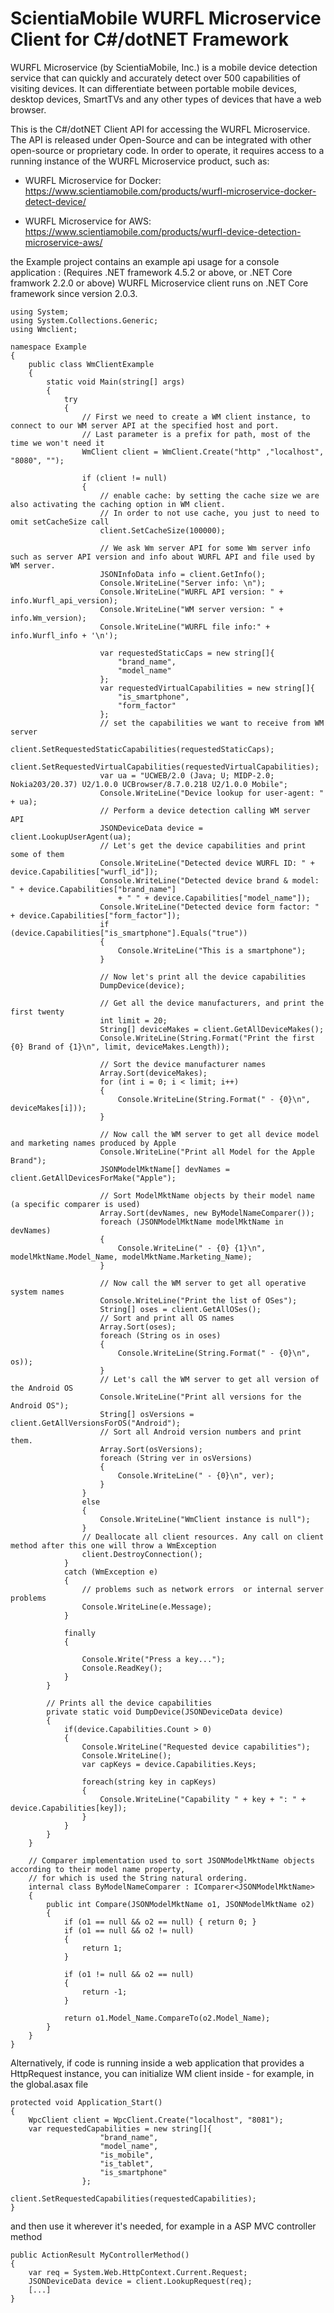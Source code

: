 # ScientiaMobile WURFL Microservice Client for C#/dotNET Framework

WURFL Microservice (by ScientiaMobile, Inc.) is a mobile device detection service that can quickly and accurately detect over 500 capabilities of visiting devices. It can differentiate between portable mobile devices, desktop devices, SmartTVs and any other types of devices that have a web browser.

This is the C#/dotNET Client API for accessing the WURFL Microservice. The API is released under Open-Source and can be integrated with other open-source or proprietary code. In order to operate, it requires access to a running instance of the WURFL Microservice product, such as:

- WURFL Microservice for Docker: https://www.scientiamobile.com/products/wurfl-microservice-docker-detect-device/

- WURFL Microservice for AWS: https://www.scientiamobile.com/products/wurfl-device-detection-microservice-aws/ 

the Example project contains an example api usage for a console application :
(Requires .NET framework 4.5.2 or above, or .NET Core framwork 2.2.0 or above)
WURFL Microservice client runs on .NET Core framework since version 2.0.3.

```
using System;
using System.Collections.Generic;
using Wmclient;

namespace Example
{
    public class WmClientExample
    {
        static void Main(string[] args)
        {
            try
            {
                // First we need to create a WM client instance, to connect to our WM server API at the specified host and port.
                // Last parameter is a prefix for path, most of the time we won't need it
                WmClient client = WmClient.Create("http" ,"localhost", "8080", "");
            
                if (client != null)
                {
                    // enable cache: by setting the cache size we are also activating the caching option in WM client. 
                    // In order to not use cache, you just to need to omit setCacheSize call
                    client.SetCacheSize(100000);

                    // We ask Wm server API for some Wm server info such as server API version and info about WURFL API and file used by WM server.
                    JSONInfoData info = client.GetInfo();
                    Console.WriteLine("Server info: \n");
                    Console.WriteLine("WURFL API version: " + info.Wurfl_api_version);
                    Console.WriteLine("WM server version: " + info.Wm_version);
                    Console.WriteLine("WURFL file info:" + info.Wurfl_info + '\n');
                    
                    var requestedStaticCaps = new string[]{
                        "brand_name",
                        "model_name"
                    };
                    var requestedVirtualCapabilities = new string[]{
                        "is_smartphone",
                        "form_factor"
                    };
                    // set the capabilities we want to receive from WM server
                    client.SetRequestedStaticCapabilities(requestedStaticCaps);
                    client.SetRequestedVirtualCapabilities(requestedVirtualCapabilities);
                    var ua = "UCWEB/2.0 (Java; U; MIDP-2.0; Nokia203/20.37) U2/1.0.0 UCBrowser/8.7.0.218 U2/1.0.0 Mobile";
                    Console.WriteLine("Device lookup for user-agent: " + ua);
                    // Perform a device detection calling WM server API
                    JSONDeviceData device = client.LookupUserAgent(ua);
                    // Let's get the device capabilities and print some of them
                    Console.WriteLine("Detected device WURFL ID: " + device.Capabilities["wurfl_id"]);
                    Console.WriteLine("Detected device brand & model: " + device.Capabilities["brand_name"]
                        + " " + device.Capabilities["model_name"]);
                    Console.WriteLine("Detected device form factor: " + device.Capabilities["form_factor"]);
                    if (device.Capabilities["is_smartphone"].Equals("true"))
                    {
                        Console.WriteLine("This is a smartphone");
                    }

                    // Now let's print all the device capabilities
                    DumpDevice(device);

                    // Get all the device manufacturers, and print the first twenty
                    int limit = 20;
                    String[] deviceMakes = client.GetAllDeviceMakes();
                    Console.WriteLine(String.Format("Print the first {0} Brand of {1}\n", limit, deviceMakes.Length));

                    // Sort the device manufacturer names
                    Array.Sort(deviceMakes);
                    for (int i = 0; i < limit; i++)
                    {
                        Console.WriteLine(String.Format(" - {0}\n", deviceMakes[i]));
                    }

                    // Now call the WM server to get all device model and marketing names produced by Apple
                    Console.WriteLine("Print all Model for the Apple Brand");
                    JSONModelMktName[] devNames = client.GetAllDevicesForMake("Apple");

                    // Sort ModelMktName objects by their model name (a specific comparer is used)
                    Array.Sort(devNames, new ByModelNameComparer());
                    foreach (JSONModelMktName modelMktName in devNames)
                    {
                        Console.WriteLine(" - {0} {1}\n", modelMktName.Model_Name, modelMktName.Marketing_Name);
                    }

                    // Now call the WM server to get all operative system names
                    Console.WriteLine("Print the list of OSes");
                    String[] oses = client.GetAllOSes();
                    // Sort and print all OS names
                    Array.Sort(oses);
                    foreach (String os in oses)
                    {
                        Console.WriteLine(String.Format(" - {0}\n", os));
                    }
                    // Let's call the WM server to get all version of the Android OS
                    Console.WriteLine("Print all versions for the Android OS");
                    String[] osVersions = client.GetAllVersionsForOS("Android");
                    // Sort all Android version numbers and print them.
                    Array.Sort(osVersions);
                    foreach (String ver in osVersions)
                    {
                        Console.WriteLine(" - {0}\n", ver);
                    }
                }
                else
                {
                    Console.WriteLine("WmClient instance is null");
                }
                // Deallocate all client resources. Any call on client method after this one will throw a WmException
                client.DestroyConnection();
            }
            catch (WmException e)
            {
                // problems such as network errors  or internal server problems
                Console.WriteLine(e.Message);
            }

            finally
            {
                
                Console.Write("Press a key...");
                Console.ReadKey();
            }
        }

        // Prints all the device capabilities
        private static void DumpDevice(JSONDeviceData device)
        {
            if(device.Capabilities.Count > 0)
            {
                Console.WriteLine("Requested device capabilities");
                Console.WriteLine();
                var capKeys = device.Capabilities.Keys;
                
                foreach(string key in capKeys)
                {
                    Console.WriteLine("Capability " + key + ": " + device.Capabilities[key]);
                }
            }
        }
    }

    // Comparer implementation used to sort JSONModelMktName objects according to their model name property, 
    // for which is used the String natural ordering.
    internal class ByModelNameComparer : IComparer<JSONModelMktName>
    {
        public int Compare(JSONModelMktName o1, JSONModelMktName o2)
        {
            if (o1 == null && o2 == null) { return 0; }
            if (o1 == null && o2 != null)
            {
                return 1;
            }

            if (o1 != null && o2 == null)
            {
                return -1;
            }

            return o1.Model_Name.CompareTo(o2.Model_Name);
        }
    }
}
```

Alternatively, if code is running inside a web application that provides a HttpRequest instance, you can initialize WM client inside - for example, in the global.asax file 

```
protected void Application_Start()
{
    WpcClient client = WpcClient.Create("localhost", "8081");
	var requestedCapabilities = new string[]{
                    "brand_name",
                    "model_name",
                    "is_mobile",
                    "is_tablet",
                    "is_smartphone"
                };
                client.SetRequestedCapabilities(requestedCapabilities);
}
```

and then use it wherever it's needed, for example in a ASP MVC controller method

```
public ActionResult MyControllerMethod() 
{
    var req = System.Web.HttpContext.Current.Request;
    JSONDeviceData device = client.LookupRequest(req);
    [...]
}
```

